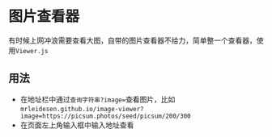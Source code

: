 # 图片查看器
有时候上网冲浪需要查看大图，自带的图片查看器不给力，简单整一个查看器，使用`Viewer.js`

## 用法
* 在地址栏中通过`查询字符串?image=`查看图片，比如`mrleidesen.github.io/image-viewer?image=https://picsum.photos/seed/picsum/200/300`
* 在页面左上角输入框中输入地址查看